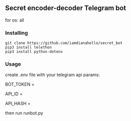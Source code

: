 ## Secret encoder-decoder Telegram bot
for os: all


### Installing

```
git clone https://github.com/iamdianahello/secret_bot
pip3 install telethon
pip3 install python-dotenv
```


### Usage
create .env file with your telegram api params:

BOT_TOKEN =

API_ID =

API_HASH =

then run runbot.py
